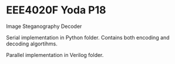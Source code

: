 # EEE4020F Yoda P18
Image Steganography Decoder 

Serial implementation in Python folder. Contains both encoding and decoding algortihms.

Parallel implementation in Verilog folder. 
